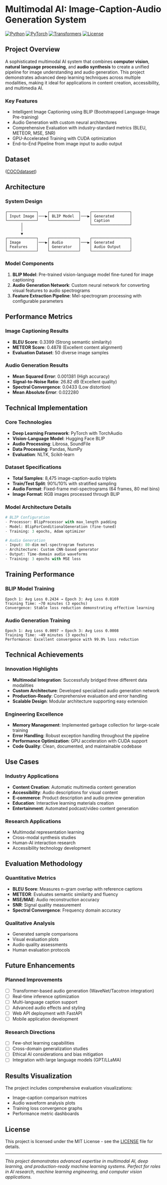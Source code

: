 # Multimodal AI: Image-Caption-Audio Generation System

[![Python](https://img.shields.io/badge/Python-3.8%2B-blue.svg)](https://www.python.org/downloads/)
[![PyTorch](https://img.shields.io/badge/PyTorch-2.0%2B-red.svg)](https://pytorch.org/)
[![Transformers](https://img.shields.io/badge/Transformers-4.0%2B-yellow.svg)](https://huggingface.co/transformers/)
[![License](https://img.shields.io/badge/License-MIT-green.svg)](LICENSE)

## Project Overview

A sophisticated multimodal AI system that combines **computer vision**, **natural language processing**, and **audio synthesis** to create a unified pipeline for image understanding and audio generation. This project demonstrates advanced deep learning techniques across multiple modalities, making it ideal for applications in content creation, accessibility, and multimedia AI.

### Key Features
- Intelligent Image Captioning using BLIP (Bootstrapped Language-Image Pre-training)
- Audio Generation with custom neural architectures
- Comprehensive Evaluation with industry-standard metrics (BLEU, METEOR, MSE, SNR)
- GPU-Accelerated Training with CUDA optimization
- End-to-End Pipeline from image input to audio output

## Dataset
 ([COCOdataset](https://www.kaggle.com/datasets/sabahesaraki/2017-2017))

## Architecture

### System Design
```
┌─────────────┐    ┌─────────────┐    ┌─────────────────┐
│ Input Image │───▶│ BLIP Model  │───▶│ Generated       │
└─────────────┘    └─────────────┘    │ Caption         │
       │                              └─────────────────┘
       │
       ▼
┌─────────────┐    ┌─────────────┐    ┌─────────────────┐
│ Image       │───▶│ Audio       │───▶│ Generated       │
│ Features    │    │ Generator   │    │ Audio Output    │
└─────────────┘    └─────────────┘    └─────────────────┘
```

### Model Components
1. **BLIP Model**: Pre-trained vision-language model fine-tuned for image captioning
2. **Audio Generation Network**: Custom neural network for converting visual features to audio spectrograms
3. **Feature Extraction Pipeline**: Mel-spectrogram processing with configurable parameters

## Performance Metrics

### Image Captioning Results
- **BLEU Score**: 0.3399 (Strong semantic similarity)
- **METEOR Score**: 0.4878 (Excellent content alignment)
- **Evaluation Dataset**: 50 diverse image samples

### Audio Generation Results
- **Mean Squared Error**: 0.001381 (High accuracy)
- **Signal-to-Noise Ratio**: 26.82 dB (Excellent quality)
- **Spectral Convergence**: 0.0433 (Low distortion)
- **Mean Absolute Error**: 0.022280

## Technical Implementation

### Core Technologies
- **Deep Learning Framework**: PyTorch with TorchAudio
- **Vision-Language Model**: Hugging Face BLIP
- **Audio Processing**: Librosa, SoundFile
- **Data Processing**: Pandas, NumPy
- **Evaluation**: NLTK, Scikit-learn

### Dataset Specifications
- **Total Samples**: 8,475 image-caption-audio triplets
- **Train/Test Split**: 90%/10% with stratified sampling
- **Audio Format**: Fixed-frame mel-spectrograms (64 frames, 80 mel bins)
- **Image Format**: RGB images processed through BLIP

### Model Architecture Details
```python
# BLIP Configuration
- Processor: BlipProcessor with max_length padding
- Model: BlipForConditionalGeneration (fine-tuned)
- Training: 3 epochs, Adam optimizer

# Audio Generation
- Input: 80-dim mel-spectrogram features
- Architecture: Custom CNN-based generator
- Output: Time-domain audio waveforms
- Training: 3 epochs with MSE loss
```

## Training Performance

### BLIP Model Training
```
Epoch 1: Avg Loss 0.2434 → Epoch 3: Avg Loss 0.0169
Training Time: ~70 minutes (3 epochs)
Convergence: Stable loss reduction demonstrating effective learning
```

### Audio Generation Training
```
Epoch 1: Avg Loss 0.0097 → Epoch 3: Avg Loss 0.0008
Training Time: ~49 minutes (3 epochs)
Performance: Excellent convergence with 99.9% loss reduction
```


## Technical Achievements

### Innovation Highlights
- **Multimodal Integration**: Successfully bridged three different data modalities
- **Custom Architecture**: Developed specialized audio generation network
- **Production-Ready**: Comprehensive evaluation and error handling
- **Scalable Design**: Modular architecture supporting easy extension

### Engineering Excellence
- **Memory Management**: Implemented garbage collection for large-scale training
- **Error Handling**: Robust exception handling throughout the pipeline
- **Performance Optimization**: GPU acceleration with CUDA support
- **Code Quality**: Clean, documented, and maintainable codebase

## Use Cases

### Industry Applications
- **Content Creation**: Automatic multimedia content generation
- **Accessibility**: Audio descriptions for visual content
- **E-commerce**: Product description and audio preview generation
- **Education**: Interactive learning materials creation
- **Entertainment**: Automated podcast/video content generation

### Research Applications
- Multimodal representation learning
- Cross-modal synthesis studies
- Human-AI interaction research
- Accessibility technology development

## Evaluation Methodology

### Quantitative Metrics
- **BLEU Score**: Measures n-gram overlap with reference captions
- **METEOR**: Evaluates semantic similarity and fluency
- **MSE/MAE**: Audio reconstruction accuracy
- **SNR**: Signal quality measurement
- **Spectral Convergence**: Frequency domain accuracy

### Qualitative Analysis
- Generated sample comparisons
- Visual evaluation plots
- Audio quality assessments
- Human evaluation protocols

## Future Enhancements

### Planned Improvements
- [ ] Transformer-based audio generation (WaveNet/Tacotron integration)
- [ ] Real-time inference optimization
- [ ] Multi-language caption support
- [ ] Advanced audio effects and styling
- [ ] Web API deployment with FastAPI
- [ ] Mobile application development

### Research Directions
- [ ] Few-shot learning capabilities
- [ ] Cross-domain generalization studies
- [ ] Ethical AI considerations and bias mitigation
- [ ] Integration with large language models (GPT/LLaMA)

## Results Visualization

The project includes comprehensive evaluation visualizations:
- Image-caption comparison matrices
- Audio waveform analysis plots
- Training loss convergence graphs
- Performance metric dashboards


## License

This project is licensed under the MIT License - see the [LICENSE](LICENSE) file for details.


---

*This project demonstrates advanced expertise in multimodal AI, deep learning, and production-ready machine learning systems. Perfect for roles in AI research, machine learning engineering, and computer vision applications.*
